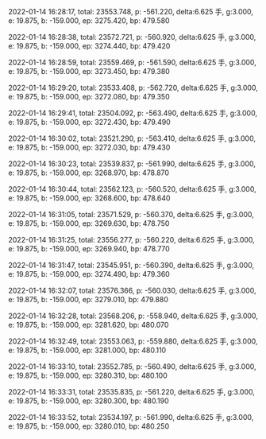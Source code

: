 2022-01-14 16:28:17, total: 23553.748, p: -561.220, delta:6.625 手, g:3.000, e: 19.875, b: -159.000, ep: 3275.420, bp: 479.580

2022-01-14 16:28:38, total: 23572.721, p: -560.920, delta:6.625 手, g:3.000, e: 19.875, b: -159.000, ep: 3274.440, bp: 479.420

2022-01-14 16:28:59, total: 23559.469, p: -561.590, delta:6.625 手, g:3.000, e: 19.875, b: -159.000, ep: 3273.450, bp: 479.380

2022-01-14 16:29:20, total: 23533.408, p: -562.720, delta:6.625 手, g:3.000, e: 19.875, b: -159.000, ep: 3272.080, bp: 479.350

2022-01-14 16:29:41, total: 23504.092, p: -563.490, delta:6.625 手, g:3.000, e: 19.875, b: -159.000, ep: 3272.430, bp: 479.490

2022-01-14 16:30:02, total: 23521.290, p: -563.410, delta:6.625 手, g:3.000, e: 19.875, b: -159.000, ep: 3272.030, bp: 479.430

2022-01-14 16:30:23, total: 23539.837, p: -561.990, delta:6.625 手, g:3.000, e: 19.875, b: -159.000, ep: 3268.970, bp: 478.870

2022-01-14 16:30:44, total: 23562.123, p: -560.520, delta:6.625 手, g:3.000, e: 19.875, b: -159.000, ep: 3268.600, bp: 478.640

2022-01-14 16:31:05, total: 23571.529, p: -560.370, delta:6.625 手, g:3.000, e: 19.875, b: -159.000, ep: 3269.630, bp: 478.750

2022-01-14 16:31:25, total: 23556.277, p: -560.220, delta:6.625 手, g:3.000, e: 19.875, b: -159.000, ep: 3269.940, bp: 478.770

2022-01-14 16:31:47, total: 23545.951, p: -560.390, delta:6.625 手, g:3.000, e: 19.875, b: -159.000, ep: 3274.490, bp: 479.360

2022-01-14 16:32:07, total: 23576.366, p: -560.030, delta:6.625 手, g:3.000, e: 19.875, b: -159.000, ep: 3279.010, bp: 479.880

2022-01-14 16:32:28, total: 23568.206, p: -558.940, delta:6.625 手, g:3.000, e: 19.875, b: -159.000, ep: 3281.620, bp: 480.070

2022-01-14 16:32:49, total: 23553.063, p: -559.880, delta:6.625 手, g:3.000, e: 19.875, b: -159.000, ep: 3281.000, bp: 480.110

2022-01-14 16:33:10, total: 23552.785, p: -560.490, delta:6.625 手, g:3.000, e: 19.875, b: -159.000, ep: 3280.310, bp: 480.100

2022-01-14 16:33:31, total: 23535.835, p: -561.220, delta:6.625 手, g:3.000, e: 19.875, b: -159.000, ep: 3280.300, bp: 480.190

2022-01-14 16:33:52, total: 23534.197, p: -561.990, delta:6.625 手, g:3.000, e: 19.875, b: -159.000, ep: 3280.010, bp: 480.250